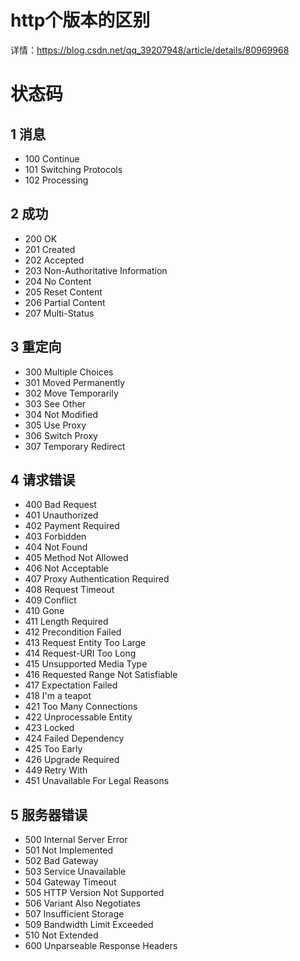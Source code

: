 # http个版本的区别
详情：https://blog.csdn.net/qq_39207948/article/details/80969968

# 状态码
## 1 消息
*   100 Continue
*   101 Switching Protocols
*   102 Processing
## 2 成功
*   200 OK
*   201 Created
*   202 Accepted
*   203 Non-Authoritative Information
*   204 No Content
*   205 Reset Content
*   206 Partial Content
*   207 Multi-Status
## 3 重定向
*   300 Multiple Choices
*   301 Moved Permanently
*   302 Move Temporarily
*   303 See Other
*   304 Not Modified
*   305 Use Proxy
*   306 Switch Proxy
*   307 Temporary Redirect
## 4 请求错误
*   400 Bad Request
*   401 Unauthorized
*   402 Payment Required
*   403 Forbidden
*   404 Not Found
*   405 Method Not Allowed
*   406 Not Acceptable
*   407 Proxy Authentication Required
*   408 Request Timeout
*   409 Conflict
*   410 Gone
*   411 Length Required
*   412 Precondition Failed
*   413 Request Entity Too Large
*   414 Request-URI Too Long
*   415 Unsupported Media Type
*   416 Requested Range Not Satisfiable
*   417 Expectation Failed
*   418 I'm a teapot
*   421 Too Many Connections
*   422 Unprocessable Entity
*   423 Locked
*   424 Failed Dependency
*   425 Too Early
*   426 Upgrade Required
*   449 Retry With
*   451 Unavailable For Legal Reasons
## 5 服务器错误
*   500 Internal Server Error
*   501 Not Implemented
*   502 Bad Gateway
*   503 Service Unavailable
*   504 Gateway Timeout
*   505 HTTP Version Not Supported
*   506 Variant Also Negotiates
*   507 Insufficient Storage
*   509 Bandwidth Limit Exceeded
*   510 Not Extended
*   600 Unparseable Response Headers